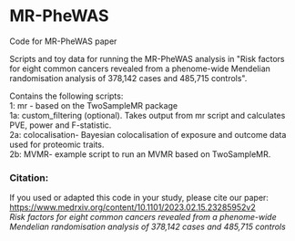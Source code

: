 # MR-PheWAS
Code for MR-PheWAS paper

Scripts and toy data for running the MR-PheWAS analysis in "Risk factors for eight common cancers revealed from a phenome-wide Mendelian randomisation analysis of 378,142 cases and 485,715 controls".

Contains the following scripts:  
1: mr - based on the TwoSampleMR package  
1a: custom_filtering (optional). Takes output from mr script and calculates PVE, power and F-statistic.  
2a: colocalisation- Bayesian colocalisation of exposure and outcome data used for proteomic traits.  
2b: MVMR- example script to run an MVMR based on TwoSampleMR.  

### Citation:
If you used or adapted this code in your study, please cite our paper: https://www.medrxiv.org/content/10.1101/2023.02.15.23285952v2   
*Risk factors for eight common cancers revealed from a phenome-wide Mendelian randomisation analysis of 378,142 cases and 485,715 controls*



